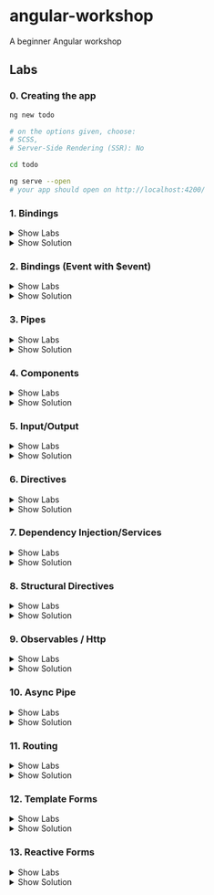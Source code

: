 # angular-workshop

A beginner Angular workshop

## Labs

### 0. Creating the app

```sh
ng new todo

# on the options given, choose:
# SCSS,
# Server-Side Rendering (SSR): No

cd todo

ng serve --open
# your app should open on http://localhost:4200/
```

### 1. Bindings

<details><summary>Show Labs</summary>
	
#### Interpolation
In your freshly created project, open the file `src/app/app.component.html`. You can completely remove the existing contents of this file. Now try the following bindings (one after another). 
1. `{{ 'hallo' }}`
2. `{{ 3 }}`
3. `{{ 17 + 4 }}`

Which values do you see in the preview pane?

#### Interpolation II

Now, open the file `src/app/app.component.ts` and introduce a new field called `value` within the `AppComponent` class:

```ts
export class AppComponent {
  // …
  public value = "Hello";
}
```

Bind the value of this field to the template file, by adding the following interpolation to `src/app/app.component.html`.

```html
<p>{{ value }}</p>
```

Then, `Hello` should show up in the preview pane.

#### Property Binding

1. Declare a new field called `color` on your component instance and initialize it with a CSS color value (e.g., `hotpink`))
2. Create a new `div` element in the AppComponent’s HTML template and add some text(Hint: `<div>My pink container</div>`
3. Bind the value of the field to the background color of the `div` element (Hint—add the following attribute assignment to the `div` node: `[style.backgroundColor]="color"`)

The square brackets are not a typo! They might look odd, but it will work.

#### Event Binding

1. Implement a new method `onClick` on the component instance that opens an alert box (Hint: `public onClick() { alert('Hello!'); }`)
2. Create a new `button` element in the AppComponent’s HTML template (Hint: `<button>Click me.</button>`)
3. Bind the click event of the button to the `onClick` method (Hint—add the following attribute assignment to the `button` node: `(click)="onClick()"`)
4. Implement a new method `onMouseMove` on the component instance that logs to the console (Hint: `console.log('Hello!')`)
5. Bind the `mousemove` event of the button to `onMouseMove`.

Again, the brackets are not a typo. It will work just fine.

</details>

<details><summary>Show Solution</summary>

```js
// app.component.ts
import { Component } from '@angular/core';

@Component({
  selector: 'app-root',
  standalone: true,
  templateUrl: './app.component.html',
  styleUrl: './app.component.scss',
})
export class AppComponent {
  title = 'todo';
  public value = 'Hello';
  color = 'hotpink';

  public onClick() {
    alert('Hello!');
  }

  public onMouseMove() {
    console.log('Hello!');
  }
}
```

```html
<!-- app.component.html -->
{{ "hallo" }} {{ 3 }} {{ 17 + 4 }}

<p>{{ value }}</p>

<div [style.backgroundColor]="color">My pink container</div>

<button (mousemove)="onMouseMove()" (click)="onClick()">Click me.</button>
```

```scss
// styles.scss

body {
  font-family: "Segoe UI", Tahoma, Geneva, Verdana, sans-serif;
}
```

</details>

### 2. Bindings (Event with $event)

<details><summary>Show Labs</summary>
	
#### Event Binding (Advanced)
Adjust the implementations of `onClick()` and `onMouseMove()` to print the coordinates of the mouse (instead of printing `Hello!`)

Hints:

- `(click)="onClick($event)"`
- `public onClick(event: MouseEvent): void {}`

MouseEvent documentation: https://developer.mozilla.org/de/docs/Web/API/MouseEvent

</details>

<details><summary>Show Solution</summary>

```js
export class AppComponent  {
  public value = "Hello";
  public color = "hotpink";

  public onClick(event: MouseEvent): void {
    alert(event.clientX);
  }

  public onMouseMove(event: MouseEvent): void {
    console.log(event.clientX);
  }
}
```

```html
<button (click)="onClick($event)" (mousemove)="onMouseMove($event)">
  Click me.
</button>
```

</details>

### 3. Pipes

<details><summary>Show Labs</summary>
	
#### Interpolation

In `app.component.ts`, add `CommonModule` to the `imports` array (line 7). Now the default pipes are available.

Adjust your value binding from lab #1 to be printed as lowercase (Hint: `{{ value | lowercase }}`).

Then, adjust it to be printed as UPPERCASE.

#### Built-in pipes

Add a new numeric field to your AppComponent (e.g., `public number = 3.14159;`). Bind this field to the template using the pipes:

- `percent`
- `currency`
- `number` (showing five decimal places)

Please use three interpolations (`{{ number | … }} {{ number | … }} {{ number | … }}`).

#### Create a new pipe

Generate a pipe with the name yell:

`ng generate pipe yell`

Open the generated file `yell.pipe.ts`.

Implement the yell pipe as follows:

- The yell pipe should suffix the bound value with three exclamation marks (e.g., `value + '!!!'` or `` `${value}!!!` ``).
- The developer can optionally pass an argument to override the suffix (`args` parameter).

| Interpolation               | Value    |
| --------------------------- | -------- |
| `{{ value \| yell }}`       | Hello!!! |
| `{{ value \| yell:'???' }}` | Hello??? |

</details>

<details><summary>Show Solution</summary>

```js
// app.component.ts
import { CommonModule } from "@angular/common";
import { Component } from "@angular/core";
import { YellPipe } from "./yell.pipe";

@Component({
  selector: "app-root",
  standalone: true,
  templateUrl: "./app.component.html",
  styleUrl: "./app.component.scss",
  imports: [CommonModule, YellPipe],
})
export class AppComponent {
  public value = "Hello";
  public color = "hotpink";
  public number = 3.14159;
  public onClick(event: MouseEvent) {
    console.log(event.clientX);
  }

  public onMouseMove(event: MouseEvent) {
    console.log(event.clientX);
  }
}
```

```js
// yell.pipe.ts
import { Pipe, PipeTransform } from "@angular/core";

@Pipe({
  name: "yell",
  standalone: true,
})
export class YellPipe implements PipeTransform {
  transform(value: string, args?: string) {
    const suffix = args || "!!!";
    const yelling = value + suffix;
    return yelling.toUpperCase();
  }
}
```

```html
<!-- app.component.ts -->
<p>{{ value | uppercase}}</p>

<p>{{ number | percent}}</p>
<p>{{ number | currency}}</p>
<p>{{ number | number}}</p>

<p>{{ value | yell}}</p>
<p>{{ value | yell: '???'}}</p>
```

</details>

### 4. Components

<details><summary>Show Labs</summary>
	
#### Create a new component

Create your first component. The new component should be named `todo`.

`ng generate component todo`

Which files have been created? What’s the selector of the new component (`selector` property of `todo.component.ts`)?

#### Use the new component in your AppComponent’s template

Open the AppComponent’s template (i.e., HTML file) and use the new component there by adding an HTML element with the new component’s selector name (e.g., if the selector is `my-selector`, add `<my-selector />` to the template).

You then need to import the todo component into the app component. You can do this automatically:
![image](https://github.com/thinktecture/angular-workshop/assets/13692904/9b843c0d-d21f-40fd-918c-484e8eb32be8)

If you like, you can duplicate this HTML element to see the idea of componentization in action.

</details>

<details><summary>Show Solution</summary>

```js
// todo.component.ts
import { Component } from "@angular/core";

@Component({
  selector: "app-todo",
  standalone: true,
  imports: [],
  templateUrl: "./todo.component.html",
  styleUrl: "./todo.component.scss",
})
export class TodoComponent {}
```

```html
<!-- app.component.html -->
<app-todo />
```

```js
// app.component.ts
...
import { TodoComponent } from './todo/todo.component';

@Component({
  selector: 'app-root',
  standalone: true,
  templateUrl: './app.component.html',
  styleUrl: './app.component.scss',
  imports: [CommonModule, YellPipe, TodoComponent],
})
export class AppComponent {
...
}

```

</details>

### 5. Input/Output

<details><summary>Show Labs</summary>
	
#### Input

1. Extend your `TodoComponent` with an `@Input()` field called `todo`.
2. Add a new `myTodo` field to the AppComponent and assign a todo object to it: `{ name: "Wash clothes", done: false, id: 3 }`
3. Pass the `myTodo` object to the `todo` component from the AppComponent’s template by using an input binding.
4. In the `TodoComponent`’s template, bind the value of the `todo` field to the UI using the interpolation and the `JSON` pipe.

#### Output

1. Extend your `TodoComponent` with an `@Output()` field called `done`.
2. Add a `button` to your `TodoComponent` and an event binding for the `click` event of this button.
   When the button is clicked, set the todo `done` property to `true` and emit the `done` event. Pass the current todo object as the event argument.
3. In the `AppComponent`’s template, bind to the `done` event using an event binding and log the finalized item to the console.

</details>

<details><summary>Show Solution</summary>

```js
// todo.component.ts

import { JsonPipe } from '@angular/common';
import { Component, EventEmitter, Input, Output } from '@angular/core';

@Component({
  selector: 'app-todo',
  standalone: true,
  imports: [JsonPipe],
  templateUrl: './todo.component.html',
  styleUrl: './todo.component.scss',
})
export class TodoComponent {
  @Input() todo: any;
  @Output() done = new EventEmitter();

  markAsDone() {
    this.todo.done = true;
    this.done.emit(this.todo);
  }
}
```

```html
<!-- todo.component.html -->

<p>Todo: {{todo | json }}</p>

<button (click)="markAsDone()">Mark as done</button>
```

```html
<!-- app.component.html -->

<app-todo [todo]="myTodo" (done)="onDoneClicked($event)" />
```

```js
// app.component.ts

import { CommonModule } from '@angular/common';
import { Component } from '@angular/core';
import { TodoComponent } from './todo/todo.component';

@Component({
  selector: 'app-root',
  standalone: true,
  templateUrl: './app.component.html',
  styleUrl: './app.component.scss',
  imports: [CommonModule, TodoComponent],
})
export class AppComponent {
  public myTodo = { name: 'Wash clothes', done: false, id: 3 };

  onDoneClicked($event: any) {
    console.log($event);
  }
}
```

</details>

### 6. Directives

<details><summary>Show Labs</summary>
	
#### Create a color directive

Create a directive:

```sh
ng generate directive color
```

The directive takes `color` as an `@Input()` binding. The directive should set the color of the host element (using a `@HostBinding()`).

#### Using the directive from the component

In the component template, declare a `colorToBind` property and give it your favorite color as its value. In the component template, pass the `colorToBind` property into the `[color]` input binding.

#### Create a click directive

Create another directive (named `click`) that adds a click handler to the elements where it’s placed on. Whenever the item is clicked, log a message to the console.

Don't forget to import `ColorDirective` and `ClickDirective` to the component that uses them.

</details>

<details><summary>Show Solution</summary>

```js
// todo.component.ts
import { Input, Output, EventEmitter, OnInit } from '@angular/core';

@Component({
  selector: 'app-todo',
  templateUrl: './todo.component.html',
  styleUrls: ['./todo.component.css'],
  imports: [JsonPipe, ColorDirective, ClickDirective],
  standalone: true
})
export class TodoComponent implements OnInit {

  @Input() todo: any;

  @Output() done = new EventEmitter<any>();

  colorToBind = "blue";

  markAsDone(){
    this.todo.done = true;
    this.done.emit(this.todo);
  }
}
```

```html
<!-- todo.component.html -->
<p appClick appColor color="green">Todo: {{todo | json }}</p>

<button (click)="markAsDone()">Mark as done</button>
<p appColor [color]="colorToBind">Color binding test</p>
```

```js
// color.directive.ts
import { Directive, Input, HostBinding } from '@angular/core';

@Directive({
  selector: '[appColor]',
  standalone: true,
})
export class ColorDirective {
  @HostBinding('style.color')
  @Input()
  color: string = '';
}

```

```js
// click.directive.ts
import { Directive, Input, HostListener } from '@angular/core';

@Directive({
    selector: '[appClick]',
    standalone: true
})
export class ClickDirective {
    @HostListener('click', ['$event'])
    handleClick($event): void {
        console.log('a message');
    }

  constructor() {}
}
```

</details>

### 7. Dependency Injection/Services

<details><summary>Show Labs</summary>
	
#### Injecting ElementRef

In your AppComponent…

1. `import {ElementRef} from '@angular/core';`
2. Request an instance of `ElementRef` via constructor injection
3. Log the instance to the console
4. Inspect it
5. Is the instance provided by the root injector, a module or a component?

#### Create a new model interface

```
ng generate interface todo
```

Create a new model class called `todo` and add the properties:

- `name` (string)
- `done` (boolean)
- `id` (number, optional)

#### Create a new service

```
ng generate service todo
```

In your TodoService, add the following methods:

```ts
  create(todo: Todo) {}
  get(todoId: number) {}
  getAll(): Todo[] {}
  update(todo: Todo): void {}
  delete(todoId: number): void {}
```

Add the following field:

```ts
  public todos: Todo[] = [
    { done: false, name: 'Learn Angular', id: 1 },
    { name: 'Wash my clothes', done: false, id: 2 },
    { name: 'Tidy up the room', done: true, id: 3 },
    { name: 'Mine bitcoin', done: false, id: 4 },
  ];
```

Add a very basic, synchronous implementation for getAll returning the todos. Inject your TodoService into the AppComponent (don’t forget to update the imports on top). Log the list of todos to the console in the AppComponent.

</details>

<details><summary>Show Solution</summary>

```js
// app.component.ts
import { CommonModule } from '@angular/common';
import { Component, ElementRef } from '@angular/core';
import { TodoComponent } from './todo/todo.component';
import { TodoService } from './todo.service';

@Component({
  selector: 'app-root',
  standalone: true,
  templateUrl: './app.component.html',
  styleUrl: './app.component.scss',
  imports: [CommonModule, TodoComponent],
  providers: [TodoService]
})
export class AppComponent {
  public myTodo = { name: 'Wash clothes', done: false, id: 3 };
  constructor(
    private readonly elRef: ElementRef,
    private readonly todoService: TodoService
  ) {
    console.log('element ref', elRef);
    console.log('service todos', todoService.getAll());
  }


  onDoneClicked($event: any) {
    console.log($event);
  }
}

```

```js
// todo.ts
export interface Todo {
  name: string;
  done: boolean;
  id?: number;
}
```

```js
// todo.service.ts
@Injectable()
export class TodoService {

  public todos: Todo[] = [
    { done: false, name: 'Learn Angular', id: 1 },
    { name: 'Wash my clothes', done: false, id: 2 },
    { name: 'Tidy up the room', done: true, id: 3 },
    { name: 'Mine bitcoin', done: false, id: 4 },
  ];

  constructor() { }

  create(todo: Todo) { }

  get(todoId: number)  { }

  getAll(): Todo[]  {
    return this.todos;
  }

  update(todo: Todo): void  { }

  delete(todoId: number): void  { }

}
```

</details>

### 8. Structural Directives

<details><summary>Show Labs</summary>
	
#### *ngIf

In your AppComponent’s template, add the following snippet:

```html
<button (click)="toggle()">Toggle</button>
<div *ngIf="show">I’m visible!</div>
```

On the component class, introduce a new boolean `show` field and toggle it via a new `toggle()` method (Hint: `this.show = !this.show;`). Your toggle button should work now.

#### \*ngFor

In the AppComponent, introduce a new field `todos` and assign the return value of todoService.getAll() to it.
Bind this field to the view using the `*ngFor` structural directive and an unordered list (`ul`) with one list item (`li`) for each todo. You can display t he todo name via interpolation.

```html
<!-- app.component.html -->
<ul>
  <li *ngFor="let todo of todos">{{todo.name}}{{todo.done}}</li>
</ul>
```

Now you should be able to your todo list in the browser.

Next, iterate over your TodoComponent (app-todo) instead and pass the todo via the todo property binding. Adjust the template of TodoComponent to include:

- a checkbox (input) to show the “done” state
- you can bind the markAsDone() method to the (change) Event in the checkbox
- a label to show the “name” text

```html
<!-- todo.component.html -->
<label>
  <input type="checkbox" [checked]="todo.done" (change)="markAsDone($event)" />
  {{ todo.name }}
</label>
```

</details>

<details><summary>Show Solution</summary>

```js
// app.component.ts
@Component({
  selector: 'my-app',
  templateUrl: './app.component.html',
  styleUrls: [ './app.component.css' ]
  imports:[TodoComponent, CommonModule]
})
export class AppComponent  {

  show = true;
  todos = [];

  constructor(private readonly elementRef: ElementRef,
  private readonly todoService: TodoService){
    console.log("elementRef from constructor", elementRef);

    this.todos = todoService.getAll();
  }

  logElementRef(){
    console.log("elementRef from console as property", this.elementRef);
  }

  toggle() {
    this.show = !this.show;
  }

  catchDoneEvent(todo: any) {
    console.log(todo)
  }

}
```

```html
<!-- app.component.html -->
<button (click)="toggle()">Toggle</button>
<div *ngIf="show">I am visible!</div>
<ul>
  <li *ngFor="let todo of todos">{{todo.name}}</li>
</ul>
<app-todo
  *ngFor="let todo of todos"
  [todo]="todo"
  (done)="catchDoneEvent($event)"
/>
```

```js

export class AppComponent {
  public myTodo = { name: 'Wash clothes', done: false, id: 3 };

  public show: boolean = false;
  todos: Todo[] = [];

  constructor(
    private readonly elRef: ElementRef,
    private readonly todoService: TodoService
  ) {
    console.log('element ref', elRef);
    console.log('service todos', todoService.getAll());
    this.todos = todoService.getAll();
  }

  onDoneClicked($event: any) {
    console.log($event);
  }

  toggle() {
    this.show = !this.show;
  }

  catchDoneEvent(todo: Todo) {
    console.log(todo);
  }
}
```

```js
// todo.service.ts
@Injectable({ providedIn: 'root' })
export class TodoService {
  constructor() {}
  public todos: Todo[] = [
    { done: false, name: 'Learn Angular', id: 1 },
    { name: 'Wash my clothes', done: false, id: 2 },
    { name: 'Tidy up the room', done: true, id: 3 },
    { name: 'Mine bitcoin', done: false, id: 4 },
  ];

  create(todo: Todo) {}

  get(todoId: number) {}

  getAll(): Todo[] {
    return this.todos;
  }

  update(todo: Todo): void {}

  delete(todoId: number): void {}
}

```

```js
// todo.component.ts
import { Component, EventEmitter, Input, Output } from '@angular/core';
import { Todo } from '../todo';

@Component({
  selector: 'app-todo',
  standalone: true,
  imports: [],
  templateUrl: './todo.component.html',
  styleUrl: './todo.component.scss',
})
export class TodoComponent {
  @Input() todo: any;

  @Output() done = new EventEmitter<Todo>();

  colorToBind = 'blue';

  markAsDone() {
    this.todo.done = !this.todo.done;
    this.done.emit(this.todo);
  }
}

```

```html
<!-- todo.component.html -->
<label>
  <input type="checkbox" [checked]="todo.done" (change)="markAsDone()" />
  {{ todo.name }}
</label>
```

</details>

### 9. Observables / Http

<details><summary>Show Labs</summary>
	
#### Adjust service

Adjust your `TodoService` to now return Observables and upgrade the synchronous value in `getAll()` to an Observable (via `of()`).

```
create(todo: Todo): Observable<Todo>
get(todoId: number): Observable<Todo>
getAll(): Observable<Todo[]>
update(todo: Todo): Observable<void>
delete(todoId: number): Observable<void>`
```

#### Use HttpClient

In your `ApplicationConfig`, provide the HttpClientModule using the `provideHttpClient()` in the providers list.

Add a constructor to TodoService and request an instance of `HttpClient` and use HTTP requests instead of returning synchronous data using the following URLs. Remember you need to subscribe to the methods in the service to trigger the rest call.

| Method | Action     | URL                                        |
| ------ | ---------- | ------------------------------------------ |
| GET    | get all    | https://tt-todos.azurewebsites.net/todos   |
| GET    | get single | https://tt-todos.azurewebsites.net/todos/1 |
| POST   | create     | https://tt-todos.azurewebsites.net/todos   |
| PUT    | update     | https://tt-todos.azurewebsites.net/todos/1 |
| DELETE | delete     | https://tt-todos.azurewebsites.net/todos/1 |

</details>

<details><summary>Show Solution</summary>

```js
// app.module.ts
import { ApplicationConfig } from '@angular/core';
import { provideRouter } from '@angular/router';

import { routes } from './app.routes';
import { provideHttpClient } from '@angular/common/http';

export const appConfig: ApplicationConfig = {
  providers: [provideRouter(routes), provideHttpClient()],
};
```

```js
@Injectable()
// todo.service.ts
export class TodoService {

  private actionUrl = "https://tt-todos.azurewebsites.net/todos"

  constructor(private readonly httpClient: HttpClient) { }

  create(todo: Todo) {
    return this.httpClient.post<Todo>(this.actionUrl, todo);
  }

  get(todoId: number)  {
    return this.httpClient.get<Todo>(`${this.actionUrl}/${todoId}`);
  }

  getAll(): Observable<Todo[]>  {
    return this.httpClient.get<Todo[]>(this.actionUrl);
  }

  update(todo: Todo)  {
    return this.httpClient.put(`${this.actionUrl}/${todo.id}`, todo);
  }

  delete(todoId: number)  {
    return this.httpClient.delete(`${this.actionUrl}/${todoId}`);
  }
}
```

```js
// app.component.ts
import { ElementRef } from '@angular/core';

@Component({
  selector: 'my-app',
  templateUrl: './app.component.html',
  styleUrls: [ './app.component.css' ]
})
export class AppComponent  {

  private show = true;
  todos = [];

  constructor(private readonly elementRef: ElementRef,
  private readonly todoService: TodoService){
    console.log("elementRef from constructor", elementRef);

    todoService.getAll().subscribe(todos => this.todos = todos);
  }

  catchDoneEvent(todo: any) {
    console.log(todo)
  }

  logElementRef(){
    console.log("elementRef from console as property", this.elementRef);
  }

  toggle() {
    this.show = !this.show;
  }
}
```

</details>

### 10. Async Pipe

<details><summary>Show Labs</summary>
	
#### Use Async Pipe

Use the `async` pipe instead of manually subscribing. Use the `ngOnInit()` lifecycle to update the `todos$` field.

**Instead of:**

```ts
public todos: Todo[];
```

**Use:**

```ts
public todos$: Observable<Todo[]>;
```

**Instead of:**
```ts
todoService.getAll().subscribe((todos) => (this.todos = todos));
```

**Use:**

```ts
this.todos$ = todoService.getAll();
```

**Instead of:**

```ts
<app-todo *ngFor="let todo of todos" [todo]="todo" />
```

**Use:**

```ts
<app-todo *ngFor="let todo of todos$ | async" [todo]="todo" />
```

</details>

<details><summary>Show Solution</summary>

```js
// app.component.ts
import { CommonModule } from '@angular/common';
import { Component, ElementRef } from '@angular/core';
import { TodoComponent } from './todo/todo.component';
import { TodoService } from './todo.service';
import { Todo } from './todo';
import { Observable } from 'rxjs';

@Component({
  selector: 'app-root',
  standalone: true,
  templateUrl: './app.component.html',
  styleUrl: './app.component.scss',
  imports: [CommonModule, TodoComponent],
  providers: [TodoService],
})
export class AppComponent {
  public show = false;
  protected readonly todos$ = this.todoService.getAll();

  constructor(
    private readonly elRef: ElementRef,
    private readonly todoService: TodoService
  ) {
    console.log('element ref', elRef);
  }

  onDoneClicked($event: any) {
    console.log($event);
  }

  toggle() {
    this.show = !this.show;
  }

  catchDoneEvent(todo: Todo) {
    console.log(todo);
  }
}
```

```html
<!-- app.component.html -->
<button (click)="toggle()">Toggle</button>
<div *ngIf="show">I'm visible!</div>

<ul>
  <li *ngFor="let todo of todos$ | async as todos">
    {{ todo.name }}, {{ todo.done }}
  </li>
</ul>

<div *ngIf="todos$ | async as todos">You have {{ todos.length }} todos!</div>
<app-todo
  *ngFor="let todo of todos$ | async"
  [todo]="todo"
  (done)="catchDoneEvent($event)"
/>
```

</details>

### 11. Routing

<details><summary>Show Labs</summary>
	
#### Generate components	
Add the following components:	
- TodoListComponent	
- TodoEditComponent	
- TodoCreateComponent	
- NotFoundComponent

#### Define routes

Define/assign the following routes:

- ''
- todos
- todos/:id
- todos/new
- \*\*

Redirect the default route ('') to the todo list.

#### Router outlet

Add a `<router-outlet>` to your AppComponent:

```html
<router-outlet></router-outlet>
```

Then try out different routes by typing them into the address bar.

- Which parts of the page change?
- Which parts stay the same?

#### Router links

In your AppComponent, define two links:

- Home (/todos)
- Create (/todos/new)

In TodoListComponent, request all todos and update the template:

```html
<ul>
  <li *ngFor="let todo of todos$ | async">
    <a [routerLink]="todo.id">{{ todo.name }}</a>
  </li>
</ul>
```

#### Active router links

In AppComponent, add routerLinkActive:

```html
<a routerLink="/todos" routerLinkActive="router-link-active">Home</a>
```

Add a CSS style for a.router-link-active

#### Activated route

In TodoEditComponent, listen for changes of the ActivatedRoute and retrieve the record with the given ID from the TodoService and bind it to the view as follows:

```
{{ todo$ | async | json }}
```

</details>

<details><summary>Show Solution</summary>

```js
// app.config.ts
import { ApplicationConfig } from '@angular/core';
import {
  provideRouter,
  withComponentInputBinding,
  withHashLocation,
} from '@angular/router';

import { routes } from './app.routes';
import { provideHttpClient } from '@angular/common/http';

export const appConfig: ApplicationConfig = {
  providers: [provideRouter(routes), provideHttpClient()],
};
```

```js
// app.routes.ts
import { Routes } from '@angular/router';
import { TodoCreateComponent } from './todo-create/todo-create.component';
import { TodoEditComponent } from './todo-edit/todo-edit.component';
import { NotFoundComponent } from './not-found/not-found.component';
import { TodoListComponent } from './todo-list/todo-list.component';

export const routes: Routes = [
  { path: '', redirectTo: 'todos', pathMatch: 'full' },
  { component: TodoListComponent, path: 'todos' },
  { component: TodoCreateComponent, path: 'todos/new' },
  { component: TodoEditComponent, path: 'todos/:id' },
  { component: NotFoundComponent, path: '**' },
];
```

```js
// app.component.ts
import { Component } from '@angular/core';
import { RouterLink, RouterOutlet } from '@angular/router';

@Component({
  selector: 'app-root',
  standalone: true,
  templateUrl: './app.component.html',
  styleUrl: './app.component.scss',
  imports: [RouterOutlet, RouterLink],
  providers: [],
})
export class AppComponent {
  constructor() {}
}
```

```html
<!-- app.component.html -->
<div style="header">
  <a [routerLink]="['']" routerLinkActive="router-link-active">
    Home
  </a> 
  <br />
  <a [routerLink]="['todos', 'new']" routerLinkActive="router-link-active">
    Create Todo
  </a>
</div>
<router-outlet></router-outlet>
```

```scss
// app.component.scss
.header {
  display: flex;
  gap: 1rem;
}
```

```js
// todo.component.ts
import { Component, EventEmitter, Input, Output } from '@angular/core';
import { Todo } from '../todo';

@Component({
  selector: 'app-todo',
  standalone: true,
  imports: [],
  templateUrl: './todo.component.html',
  styleUrl: './todo.component.scss',
})
export class TodoComponent {
  @Input() todo: any;

  @Output() done = new EventEmitter<Todo>();

  colorToBind = 'blue';

  markAsDone() {
    this.todo.done = !this.todo.done;
    this.done.emit(this.todo);
  }
}

```

```html
<!-- todo.component.html -->
<label>
  <input type="checkbox" [checked]="todo.done" (change)=markAsDone()">
  <a [routerLink]="todo.id">{{ todo.name }}</a>
</label>
```

```js
// todo-edit.component.ts
import { Component, OnInit } from '@angular/core';
import { TodoService } from '../todo.service';
import { ActivatedRoute } from '@angular/router';
import { AsyncPipe, CommonModule } from '@angular/common';
import { map, of, switchMap } from 'rxjs';
import { Todo } from '../todo';

@Component({
  selector: 'app-todo-edit',
  standalone: true,
  imports: [CommonModule, AsyncPipe],
  templateUrl: './todo-edit.component.html',
  styleUrl: './todo-edit.component.scss',
})
export class TodoEditComponent implements OnInit {
  constructor(
    private readonly todoService: TodoService,
    private readonly activatedRoute: ActivatedRoute
  ) {}
  protected todo$ = of<Todo>({ name: '', done: false });

  ngOnInit() {
    this.todo$ = this.activatedRoute.params.pipe(
      map((params) => params['id'] as string),
      switchMap((id) => this.todoService.get(id))
    );
  }
}
```

```html
<!-- todo-edit.component.html -->
<p>{{ todo$ | async | json }}</p>
```

```scss
// styles.scss

body {
  font-family: "Segoe UI", Tahoma, Geneva, Verdana, sans-serif;
}

.router-link-active {
  color: green;
  font-weight: bold;
}

a {
  text-decoration: none;
}
```

</details>

### 12. Template Forms

<details><summary>Show Labs</summary>
	
#### Add a form	
 In TodoEditComponent, update the template to contain the following form. It should have two fields: A text field for editing the name and a checkbox for setting the done state. Implement onSubmit and send the updated todo to the server.

```html
<form *ngIf="todo$ | async as todo" (ngSubmit)="onSubmit(todo)">
  <!-- … -->
  <button>Submit!</button>
</form>
```

#### Validation

Now, add a required and minlength (5 characters) validation to the name field. Update the submit button to be disabled when the form is invalid:

```html
<form *ngIf="todo$ | async as todo" (ngSubmit)="onSubmit(todo)" #form="ngForm">
  <!-- … -->
  <button [disabled]="form.invalid">Submit!</button>
</form>
```

</details>

<details><summary>Show Solution</summary>

```html
<!-- todo-edit.component.html -->
<form *ngIf="todo$ | async as todo" #form="ngForm" (ngSubmit)="onSubmit(todo)">
  <input type="checkbox" [(ngModel)]="todo.done" name="done" />
  <input
    type="name"
    [(ngModel)]="todo.name"
    name="name"
    minlength="3"
    required="true"
  />
  <button type="submit" [disabled]="form.invalid">Submit!</button>
</form>
```

```js
// todo-edit.component.ts
import { Component, OnInit } from '@angular/core';
import { TodoService } from '../todo.service';
import { ActivatedRoute } from '@angular/router';
import { AsyncPipe, CommonModule } from '@angular/common';
import { map, of, switchMap } from 'rxjs';
import { Todo } from '../todo';
import { FormsModule } from '@angular/forms';

@Component({
  selector: 'app-todo-edit',
  standalone: true,
  imports: [CommonModule, AsyncPipe, FormsModule],
  templateUrl: './todo-edit.component.html',
  styleUrl: './todo-edit.component.scss',
})
export class TodoEditComponent implements OnInit {
  constructor(
    private readonly todoService: TodoService,
    private readonly activatedRoute: ActivatedRoute
  ) {}

  protected todo$ = of<Todo>({ name: '', done: false });

  ngOnInit() {
    this.todo$ = this.activatedRoute.params.pipe(
      map((params) => params['id'] as string),
      switchMap((id) => this.todoService.get(id))
    );
  }

  onSubmit(todo: Todo) {
    console.log(todo);
    this.todoService.update(todo).subscribe((savedTodo) => {
      console.log('saved!');
    });
  }
}

```

</details>

### 13. Reactive Forms

<details><summary>Show Labs</summary>

#### Add a form

In the class `TodoCreateComponent`, inject the `NonNullableFormBuilder` and the `TodoService`. Then, create a new form group with a form control for setting the `name` and the `done` state of the newly created todo:

```ts
  private readonly fb = inject(NonNullableFormBuilder);
  private readonly todoService = inject(TodoService);
  protected readonly formGroup = this.fb.group({
    // formControlName: ['default value']
  });
```

Then, update the template to contain the following form. It should have to fields: A text field for editing the name and a checkbox for setting the done state. Implement `onSubmit()` and create the new todo item on the server using the TodoService.

```html
<form [formGroup]="formGroup" (ngSubmit)="onSubmit(todo)">
  <!-- … -->
  <input type="text" formControlName="name" />
  <button>Submit!</button>
</form>
```

#### Validation

Now, add a required and minlength (5 characters) validation to the name field:

```ts
  name: ['', [Validators.required, Validators.minlength(5)]]
```

Update the submit button to be disabled when the form is invalid:

```html
<form [formGroup]="formGroup" (ngSubmit)="onSubmit(todo)">
  <!-- … -->
  <button [disabled]="formGroup.invalid">Submit!</button>
</form>
```

</details>

<details><summary>Show Solution</summary>

```html
<!-- todo-create.component.html -->
<form [formGroup]="formGroup" (ngSubmit)="onSubmit()">
  <input type="checkbox" formControlName="done" />
  <input type="text" formControlName="name" />
  <button [disabled]="formGroup.invalid">Submit!</button>
</form>
```

```ts
// todo-create.component.ts
import { Component, inject } from '@angular/core';
import { NonNullableFormBuilder, ReactiveFormsModule } from '@angular/forms';
import { TodoService } from '../todo.service';

@Component({
  selector: 'app-todo-create',
  standalone: true,
  imports: [ReactiveFormsModule],
  templateUrl: './todo-create.component.html',
  styleUrls: ['./todo-create.component.css'],
})
export class TodoCreateComponent {
  private readonly fb = inject(NonNullableFormBuilder);
  private readonly todoService = inject(TodoService);
  protected readonly formGroup = this.fb.group({
    done: [false],
    name: ['', [Validators.required, Validators.minLength(5)]],
  });

  onSubmit() {
    this.todoService.create(this.formGroup.getRawValue()).subscribe();
  }
}
```

## Acknowledgements

A prior version of this workshop was held together with [Fabian Gosebrink](https://twitter.com/FabianGosebrink).
